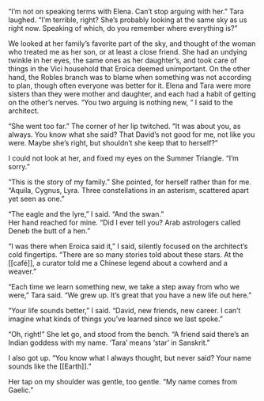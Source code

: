 “I’m not on speaking terms with Elena. Can’t stop arguing with her.” Tara laughed. “I’m terrible, right? She’s probably looking at the same sky as us right now. Speaking of which, do you remember where everything is?” 

We looked at her family’s favorite part of the sky, and thought of the woman who treated me as her son, or at least a close friend. She had an undying twinkle in her eyes, the same ones as her daughter’s, and took care of things in the Vici household that Eroica deemed unimportant. On the other hand, the Robles branch was to blame when something was not according to plan, though often everyone was better for it. Elena and Tara were more sisters than they were mother and daughter, and each had a habit of getting on the other’s nerves. “You two arguing is nothing new, “ I said to the architect.  

“She went too far.” The corner of her lip twitched. “It was about you, as always. You know what she said? That David’s not good for me, not like you were. Maybe she’s right, but shouldn’t she keep that to herself?”  

I could not look at her, and fixed my eyes on the Summer Triangle. “I’m sorry.”  

“This is the story of my family.” She pointed, for herself rather than for me. “Aquila, Cygnus, Lyra. Three constellations in an asterism, scattered apart yet seen as one.”  

“The eagle and the lyre,” I said. “And the swan.”  
Her hand reached for mine. “Did I ever tell you? Arab astrologers called Deneb the butt of a hen.”  

“I was there when Eroica said it,” I said, silently focused on the architect’s cold fingertips. “There are so many stories told about these stars. At the [[café]], a curator told me a Chinese legend about a cowherd and a weaver.”  

“Each time we learn something new, we take a step away from who we were,” Tara said. “We grew up. It’s great that you have a new life out here.” 

“Your life sounds better,” I said. “David, new friends, new career. I can’t imagine what kinds of things you’ve learned since we last spoke.”  


“Oh, right!” She let go, and stood from the bench. “A friend said there’s an Indian goddess with my name. ‘Tara’ means ‘star’ in Sanskrit.”  

I also got up. “You know what I always thought, but never said? Your name sounds like the [[Earth]].”  

Her tap on my shoulder was gentle, too gentle. “My name comes from Gaelic.”